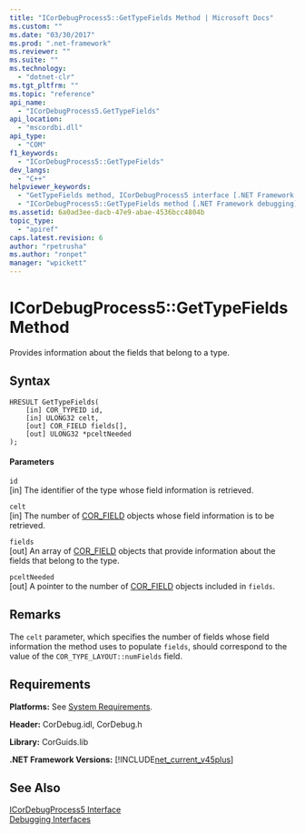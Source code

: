```yaml
---
title: "ICorDebugProcess5::GetTypeFields Method | Microsoft Docs"
ms.custom: ""
ms.date: "03/30/2017"
ms.prod: ".net-framework"
ms.reviewer: ""
ms.suite: ""
ms.technology: 
  - "dotnet-clr"
ms.tgt_pltfrm: ""
ms.topic: "reference"
api_name: 
  - "ICorDebugProcess5.GetTypeFields"
api_location: 
  - "mscordbi.dll"
api_type: 
  - "COM"
f1_keywords: 
  - "ICorDebugProcess5::GetTypeFields"
dev_langs: 
  - "C++"
helpviewer_keywords: 
  - "GetTypeFields method, ICorDebugProcess5 interface [.NET Framework debugging]"
  - "ICorDebugProcess5::GetTypeFields method [.NET Framework debugging]"
ms.assetid: 6a0ad3ee-dacb-47e9-abae-4536bcc4804b
topic_type: 
  - "apiref"
caps.latest.revision: 6
author: "rpetrusha"
ms.author: "ronpet"
manager: "wpickett"
---
```

# ICorDebugProcess5::GetTypeFields Method
Provides information about the fields that belong to a type.  
  
## Syntax  
  
```  
HRESULT GetTypeFields(  
    [in] COR_TYPEID id,  
    [in] ULONG32 celt,  
    [out] COR_FIELD fields[],   
    [out] ULONG32 *pceltNeeded  
);  
```  
  
#### Parameters  
 `id`  
 [in] The identifier of the type whose field information is retrieved.  
  
 `celt`  
 [in] The number of [COR_FIELD](../../../../docs/framework/unmanaged-api/debugging/cor-field-structure.md) objects whose field information is to be retrieved.  
  
 `fields`  
 [out] An array of [COR_FIELD](../../../../docs/framework/unmanaged-api/debugging/cor-field-structure.md) objects that provide information about the fields that belong to the type.  
  
 `pceltNeeded`  
 [out] A pointer to the number of [COR_FIELD](../../../../docs/framework/unmanaged-api/debugging/cor-field-structure.md) objects included in `fields`.  
  
## Remarks  
 The `celt` parameter, which specifies the number of fields whose field information the method uses to populate `fields`, should correspond to the value of the `COR_TYPE_LAYOUT::numFields` field.  
  
## Requirements  
 **Platforms:** See [System Requirements](../../../../docs/framework/get-started/system-requirements.md).  
  
 **Header:** CorDebug.idl, CorDebug.h  
  
 **Library:** CorGuids.lib  
  
 **.NET Framework Versions:** [!INCLUDE[net_current_v45plus](../../../../includes/net-current-v45plus-md.md)]  
  
## See Also  
 [ICorDebugProcess5 Interface](../../../../docs/framework/unmanaged-api/debugging/icordebugprocess5-interface.md)   
 [Debugging Interfaces](../../../../docs/framework/unmanaged-api/debugging/debugging-interfaces.md)